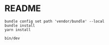 # README

```
bundle config set path 'vendor/bundle' --local
bundle install
yarn install

bin/dev
```

